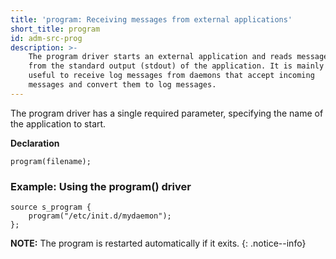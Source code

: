 ```yaml
---
title: 'program: Receiving messages from external applications'
short_title: program
id: adm-src-prog
description: >-
    The program driver starts an external application and reads messages
    from the standard output (stdout) of the application. It is mainly
    useful to receive log messages from daemons that accept incoming
    messages and convert them to log messages.
---
```


The program driver has a single required parameter, specifying the name
of the application to start.

**Declaration**

```config
program(filename);
```

### Example: Using the program() driver

```config
source s_program {
    program("/etc/init.d/mydaemon");
};
```

**NOTE:** The program is restarted automatically if it exits.
{: .notice--info}
